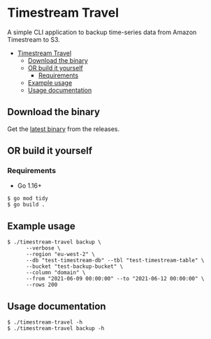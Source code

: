# Timestream Travel

A simple CLI application to backup time-series data from Amazon Timestream to S3.

- [Timestream Travel](#timestream-travel)
  - [Download the binary](#download-the-binary)
  - [OR build it yourself](#or-build-it-yourself)
    - [Requirements](#requirements)
  - [Example usage](#example-usage)
  - [Usage documentation](#usage-documentation)

## Download the binary

Get the [latest binary](https://github.com/RingierIMU/timestream-travel/releases/latest) from the releases.

## OR build it yourself

### Requirements
 - Go 1.16+


```shell
$ go mod tidy
$ go build .
```

## Example usage

```shell
$ ./timestream-travel backup \
      --verbose \
      --region "eu-west-2" \
      --db "test-timestream-db" --tbl "test-timestream-table" \
      --bucket "test-backup-bucket" \
      --column "domain" \
      --from "2021-06-09 00:00:00" --to "2021-06-12 00:00:00" \
      --rows 200
```

## Usage documentation

```shell
$ ./timestream-travel -h
$ ./timestream-travel backup -h
```